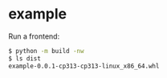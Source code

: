 # example

Run a frontend:

```sh
$ python -m build -nw
$ ls dist
example-0.0.1-cp313-cp313-linux_x86_64.whl
```

